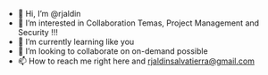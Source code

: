 - 👋 Hi, I’m @rjaldin
- 👀 I’m interested in Collaboration Temas, Project Management and Security !!! 
- 🌱 I’m currently learning like you
- 💞️ I’m looking to collaborate on on-demand possible
- 📫 How to reach me right here and rjaldinsalvatierra@gmail.com

<!---
rjaldin/rjaldin is a ✨ special ✨ repository because its `README.md` (this file) appears on your GitHub profile.
You can click the Preview link to take a look at your changes.
--->
